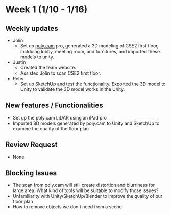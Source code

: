 # Week 1 (1/10 - 1/16)

## Weekly updates
- Jolin
    - Set up [poly.cam](https://poly.cam) pro, generated a 3D modeling of CSE2 first floor, inclduing lobby, meeting room, and furnitures, and imported these models to unity.
- Justin
    - Created the team website.
    - Assisted Jolin to scan CSE2 first floor.
- Peter
    - Set up SketchUp and test the functionality. Exported the 3D model to Unity to validate the 3D model works in the Unity. 
## New features / Functionalities
- Set up the poly.cam LiDAR using an iPad pro
- Imported 3D models generated by poly.cam to Unity and SketchUp to examine  the quality of the floor plan
## Review Request
- None
## Blocking Issues
- The scan from poly.cam will still create distortion and blurriness for large area. What kind of tools will be suitable to modify those issues?
- Unfamiliarity with Unity/SketchUp/Blender to improve the quality of our floor plan
- How to remove objects we don't need from a scene
